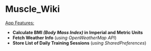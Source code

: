 # Muscle_Wiki

<u>App Features:</u>

* __Calculate BMI *(Body Mass Index)* in Imperial and Metric Units__
* __Fetch Weather Info__ (_using OpenWeatherMap API_)
* __Store List of Daily Training Sessions__ (_using SharedPreferences_)
